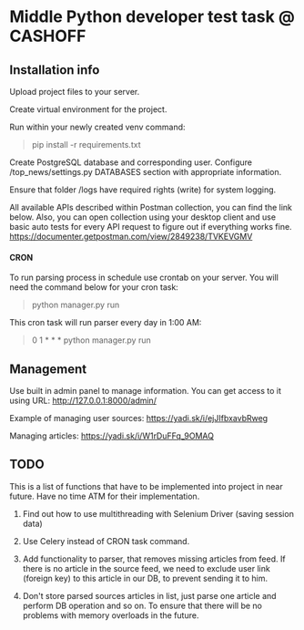 # Middle Python developer test task @ CASHOFF

## Installation info
Upload project files to your server.

Create virtual environment for the project.

Run within your newly created venv command:
>pip install -r requirements.txt

Create PostgreSQL database and corresponding user. Configure /top_news/settings.py DATABASES section with appropriate information. 

Ensure that folder /logs have required rights (write) for system logging.

All available APIs described within Postman collection, you can find the link below. Also, you can open collection using your desktop client and use basic auto tests for every API request to figure out if everything works fine.
https://documenter.getpostman.com/view/2849238/TVKEVGMV

#### CRON
To run parsing process in schedule use crontab on your server. You will need the command below for your cron task:
>python manager.py run

This cron task will run parser every day in 1:00 AM:
>0 1 * * * python manager.py run

## Management
Use built in admin panel to manage information. You can get access to it using URL: http://127.0.0.1:8000/admin/ 

Example of managing user sources: https://yadi.sk/i/ejJIfbxavbRweg

Managing articles: https://yadi.sk/i/W1rDuFFq_9OMAQ 

## TODO
This is a list of functions that have to be implemented into project in near future. Have no time ATM for their implementation.

1. Find out how to use multithreading with Selenium Driver (saving session data)

2. Use Celery instead of CRON task command. 

3. Add functionality to parser, that removes missing articles from feed. If there is no article in the source feed, we need to exclude user link (foreign key) to this article in our DB, to prevent sending it to him.

4. Don't store parsed sources articles in list, just parse one article and perform DB operation and so on. To ensure that there will be no problems with memory overloads in the future. 